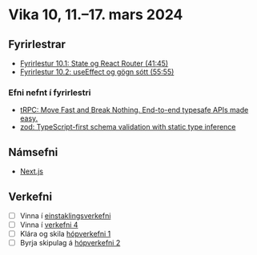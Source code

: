 # Vika 10, 11.–17. mars 2024

## Fyrirlestrar

- [Fyrirlestur 10.1: State og React Router (41:45)](https://youtu.be/6zyarZV3DCY)
- [Fyrirlestur 10.2: useEffect og gögn sótt (55:55)](https://youtu.be/hu8hs8GuCs8)

### Efni nefnt í fyrirlestri

- [tRPC: Move Fast and Break Nothing. End-to-end typesafe APIs made easy.](https://trpc.io/)
- [zod: TypeScript-first schema validation with static type inference](https://github.com/colinhacks/zod)

## Námsefni

- [Next.js](../namsefni/18.nextjs/)

## Verkefni

- [ ] Vinna í [einstaklingsverkefni](https://github.com/vefforritun/vef2-2024-einstaklings)
- [ ] Vinna í [verkefni 4](https://github.com/vefforritun/vef2-2024-v4)
- [ ] Klára og skila [hópverkefni 1](https://github.com/vefforritun/vef2-2024-h1)
- [ ] Byrja skipulag á [hópverkefni 2](https://github.com/vefforritun/vef2-2024-h2)
